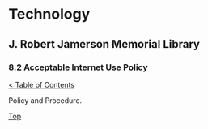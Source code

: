 <head>
	<link rel="stylesheet" type="text/css" href="../main.css">
</head>

[0]: ../README.md
[8.2]: acceptable-internet-use-policy.md

# Technology
## J. Robert Jamerson Memorial Library
### 8.2 Acceptable Internet Use Policy
[< Table of Contents][0]

Policy and Procedure.

[Top][8.2]
